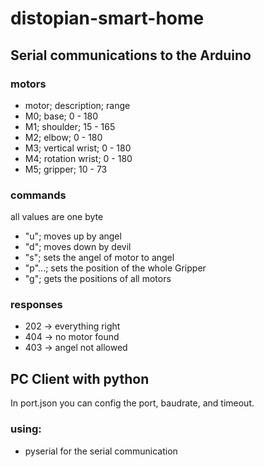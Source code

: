 # distopian-smart-home

## Serial communications to the Arduino

### motors

- motor; description; range
- M0; base; 0 - 180
- M1; shoulder; 15 - 165
- M2; elbow; 0 - 180
- M3; vertical wrist; 0 - 180
- M4; rotation wrist; 0 - 180
- M5; gripper; 10 - 73

### commands

all values are one byte

- "u<angel>"; moves up by angel
- "d<devil>"; moves down by devil
- "s<motor><angel>"; sets the angel of motor to angel
- "p<motor1><motor2><motor3>"...; sets the position of the whole Gripper
- "g"; gets the positions of all motors

### responses

- 202 -> everything right
- 404 -> no motor found
- 403 -> angel not allowed

## PC Client with python

In port.json you can config the port, baudrate, and timeout.

### using:
- pyserial for the serial communication